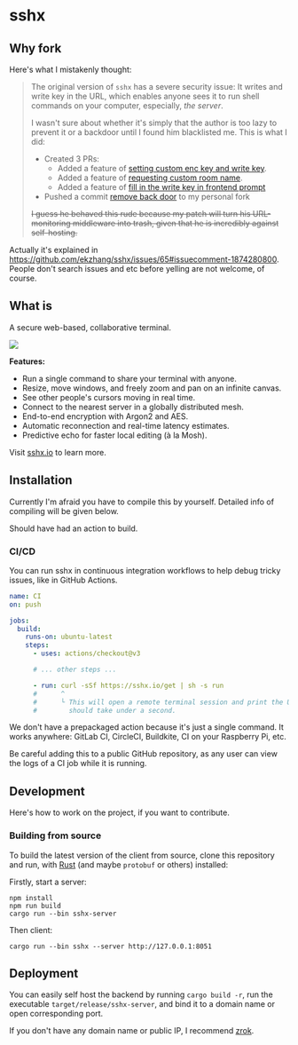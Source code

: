 # sshx

## Why fork

Here's what I mistakenly thought:

> The original version of `sshx` has a severe security issue: It writes and
> write key in the URL, which enables anyone sees it to run shell commands on
> your computer, especially, _the server_.
>
> I wasn't sure about whether it's simply that the author is too lazy to prevent
> it or a backdoor until I found him blacklisted me. This is what I did:
>
> - Created 3 PRs:
>   - Added a feature of
>     [setting custom enc key and write key](https://github.com/ekzhang/sshx/pull/134).
>   - Added a feature of
>     [requesting custom room name](https://github.com/ekzhang/sshx/pull/135).
>   - Added a feature of
>     [fill in the write key in frontend prompt](https://github.com/ekzhang/sshx/pull/136)
> - Pushed a commit
>   [remove back door](https://github.com/Jacques-z/sshx/commit/d1ca797f85a917ef93ab67775ab8985b438f29a5)
>   to my personal fork
>
> ~~I guess he behaved this rude because my patch will turn his URL-monitoring
> middleware into trash, given that he is incredibly against self-hosting.~~

Actually it's explained in
https://github.com/ekzhang/sshx/issues/65#issuecomment-1874280800. People don't
search issues and etc before yelling are not welcome, of course.

## What is

A secure web-based, collaborative terminal.

![](https://i.imgur.com/Q3qKAHW.png)

**Features:**

- Run a single command to share your terminal with anyone.
- Resize, move windows, and freely zoom and pan on an infinite canvas.
- See other people's cursors moving in real time.
- Connect to the nearest server in a globally distributed mesh.
- End-to-end encryption with Argon2 and AES.
- Automatic reconnection and real-time latency estimates.
- Predictive echo for faster local editing (à la Mosh).

Visit [sshx.io](https://sshx.io) to learn more.

## Installation

Currently I'm afraid you have to compile this by yourself. Detailed info of
compiling will be given below.

Should have had an action to build.

### CI/CD

You can run sshx in continuous integration workflows to help debug tricky
issues, like in GitHub Actions.

```yaml
name: CI
on: push

jobs:
  build:
    runs-on: ubuntu-latest
    steps:
      - uses: actions/checkout@v3

      # ... other steps ...

      - run: curl -sSf https://sshx.io/get | sh -s run
      #      ^
      #      └ This will open a remote terminal session and print the URL. It
      #        should take under a second.
```

We don't have a prepackaged action because it's just a single command. It works
anywhere: GitLab CI, CircleCI, Buildkite, CI on your Raspberry Pi, etc.

Be careful adding this to a public GitHub repository, as any user can view the
logs of a CI job while it is running.

## Development

Here's how to work on the project, if you want to contribute.

### Building from source

To build the latest version of the client from source, clone this repository and
run, with [Rust](https://rust-lang.com/) (and maybe `protobuf` or others)
installed:

Firstly, start a server:

```shell
npm install
npm run build
cargo run --bin sshx-server
```

Then client:

```shell
cargo run --bin sshx --server http://127.0.0.1:8051
```

## Deployment

You can easily self host the backend by running `cargo build -r`, run the
executable `target/release/sshx-server`, and bind it to a domain name or open
corresponding port.

If you don't have any domain name or public IP, I recommend
[zrok](https://zrok.io/).
